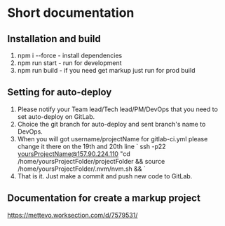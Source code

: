 # Short documentation

## Installation and build
1. npm i --force - install dependencies
2. npm run start - run for development
3. npm run build - if you need get markup just run for prod build

## Setting for auto-deploy

1. Please notify your Team lead/Tech lead/PM/DevOps that you need to set auto-deploy on GitLab. 
2. Choice the git branch for auto-deploy and sent branch's name to DevOps.
3. When you will got username/projectName for gitlab-ci.yml please change it there on the 19th and 20th line
\`
  ssh -p22 yoursProjectName@157.90.224.110 "cd /home/yoursProjectFolder/projectFolder && 
  source /home/yoursProjectFolder/.nvm/nvm.sh &&
\`
4. That is it. Just make a commit and push new code to GitLab.

## Documentation for create a markup project
<https://mettevo.worksection.com/d/7579531/>



